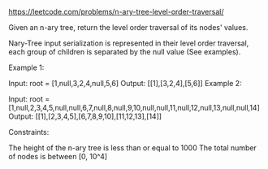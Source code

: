 https://leetcode.com/problems/n-ary-tree-level-order-traversal/

Given an n-ary tree, return the level order traversal of its nodes' values.

Nary-Tree input serialization is represented in their level order traversal, each group of children is separated by the null value (See examples).

 

Example 1:



Input: root = [1,null,3,2,4,null,5,6]
Output: [[1],[3,2,4],[5,6]]
Example 2:



Input: root = [1,null,2,3,4,5,null,null,6,7,null,8,null,9,10,null,null,11,null,12,null,13,null,null,14]
Output: [[1],[2,3,4,5],[6,7,8,9,10],[11,12,13],[14]]
 

Constraints:

The height of the n-ary tree is less than or equal to 1000
The total number of nodes is between [0, 10^4]
